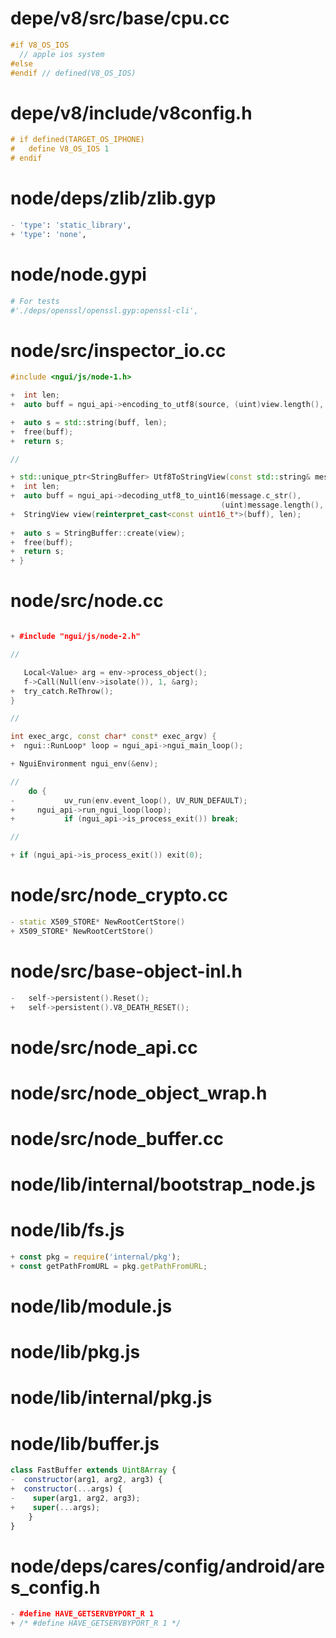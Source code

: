 
# depe/v8/src/base/cpu.cc

```cpp
#if V8_OS_IOS
  // apple ios system
#else
#endif // defined(V8_OS_IOS) 
```

# depe/v8/include/v8config.h

```cpp
# if defined(TARGET_OS_IPHONE)
#   define V8_OS_IOS 1
# endif
```

# node/deps/zlib/zlib.gyp

```py
- 'type': 'static_library',
+ 'type': 'none',
```

# node/node.gypi

```py
# For tests
#'./deps/openssl/openssl.gyp:openssl-cli',
```

# node/src/inspector_io.cc

```cc
#include <ngui/js/node-1.h>

+  int len;
+  auto buff = ngui_api->encoding_to_utf8(source, (uint)view.length(), &len);

+  auto s = std::string(buff, len);
+  free(buff);
+  return s;

// 

+ std::unique_ptr<StringBuffer> Utf8ToStringView(const std::string& message) {
+  int len;
+  auto buff = ngui_api->decoding_utf8_to_uint16(message.c_str(),
                                               (uint)message.length(), &len);
+  StringView view(reinterpret_cast<const uint16_t*>(buff), len);
  
+  auto s = StringBuffer::create(view);
+  free(buff);
+  return s;
+ }

```

# node/src/node.cc

```cc

+ #include "ngui/js/node-2.h"

//

   Local<Value> arg = env->process_object();
   f->Call(Null(env->isolate()), 1, &arg);
+  try_catch.ReThrow();
}

//

int exec_argc, const char* const* exec_argv) {
+  ngui::RunLoop* loop = ngui_api->ngui_main_loop();

+ NguiEnvironment ngui_env(&env);

// 
    do {
-			uv_run(env.event_loop(), UV_RUN_DEFAULT);
+     ngui_api->run_ngui_loop(loop);
+			if (ngui_api->is_process_exit()) break;

//

+ if (ngui_api->is_process_exit()) exit(0);

```

# node/src/node_crypto.cc

```cc
- static X509_STORE* NewRootCertStore()
+ X509_STORE* NewRootCertStore()
```

# node/src/base-object-inl.h

```cc
-   self->persistent().Reset();
+   self->persistent().V8_DEATH_RESET();
```

# node/src/node_api.cc
# node/src/node_object_wrap.h
# node/src/node_buffer.cc

# node/lib/internal/bootstrap_node.js
# node/lib/fs.js

```js
+ const pkg = require('internal/pkg');
+ const getPathFromURL = pkg.getPathFromURL;
```

# node/lib/module.js
# node/lib/pkg.js
# node/lib/internal/pkg.js

# node/lib/buffer.js

```js
class FastBuffer extends Uint8Array {
-  constructor(arg1, arg2, arg3) {
+  constructor(...args) {
-    super(arg1, arg2, arg3);
+    super(...args);
	}
}
```

# node/deps/cares/config/android/ares_config.h

```cc
- #define HAVE_GETSERVBYPORT_R 1
+ /* #define HAVE_GETSERVBYPORT_R 1 */
```

